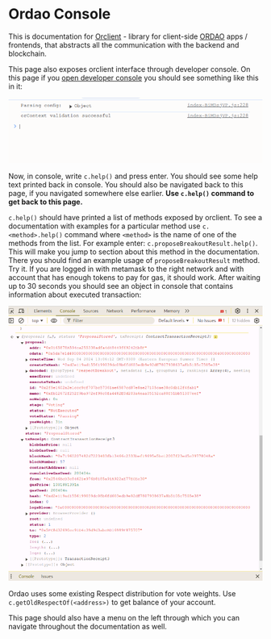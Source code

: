 # Ordao Console

This is documentation for [Orclient](https://github.com/sim31/frapps/tree/main/impl/orclient) - library for client-side [ORDAO](https://github.com/sim31/frapps/tree/main/impl/ordao) apps / frontends, that abstracts all the communication with the backend and blockchain.

This page also exposes orclient interface through developer console. On this page if you [open developer console](https://search.brave.com/search?q=how+to+open+developer+console+instructions+in+chrome%2C+firefox%2C+safari%2C+edge%2C+arc&source=web&summary=1&summary_og=51166683b1b99a74551626) you should see something like this in it:

![dev-console](./img/dev-console-open.png)

Now, in console, write `c.help()` and press enter. You should see some help text printed back in console. You should also be navigated back to this page, if you navigated somewhere else earlier. **Use `c.help()` command to get back to this page.**

`c.help()` should have printed a list of methods exposed by orclient. To see a documentation with examples for a particular method use `c.<method>.help()` command where `<method>` is the name of one of the methods from the list. For example enter: `c.proposeBreakoutResult.help()`. This will make you jump to section about this method in the documentation. There you should find an example usage of `proposeBreakoutResult` method. Try it. If you are logged in with metamask to the right network and with account that has enough tokens to pay for gas, it should work. After waiting up to 30 seconds you should see an object in console that contains information about executed transaction:

![proposeBreakoutResponse](./img/dev-console-propose-return.png)

Ordao uses some existing Respect distribution for vote weights. Use `c.getOldRespectOf(<address>)` to get balance of your account.

This page should also have a menu on the left through which you can navigate throughout the documentation as well.

